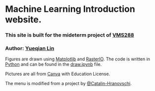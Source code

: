# Machine Learning Introduction website.

### This site is built for the mideterm project of [VMS288](https://kalexandrite.github.io/)
### Author: [Yueqian Lin](mailto:yueqian.lin@dukekunshan.edu.cn)


Figures are drawn using [Matplotlib](https://matplotlib.org/)
and [RasterIO](https://rasterio.readthedocs.io/en/latest/). The code is written in [Python](https://www.python.org/) and can be found in the [draw.ipynb](https://github.com/linyueqian/ml_intro/blob/master/draw.ipynb) file.

Pictures are all from [Canva](https://www.canva.com/) with Education License.

The menu is modified from a project by [@Catalin-Hranovschi](https://codepen.io/Catalin-Hranovschi/pen/ydogWP?editors=1100).


